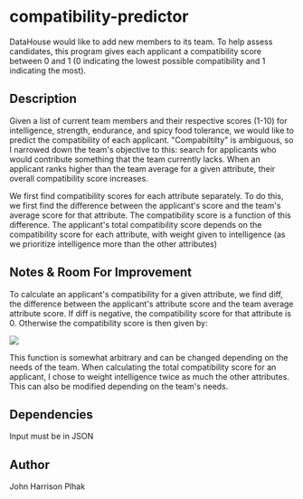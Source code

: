 # compatibility-predictor

DataHouse would like to add new members to its team. To help assess candidates, this program gives each applicant a compatibility score between 0 and 1 (0 indicating the lowest possible compatibility and 1 indicating the most). 

## Description

Given a list of current team members and their respective scores (1-10) for intelligence, strength, endurance, and spicy food tolerance, we would like to predict the compatibility of each applicant. "Compabiltilty" is ambiguous, so I narrowed down the team's objective to this: search for applicants who would contribute something that the team currently lacks. When an applicant ranks higher than the team average for a given attribute, their overall compatibility score increases.

We first find compatibility scores for each attribute separately. To do this, we first find the difference between the applicant's score and the team's average score for that attribute. The compatibility score is a function of this difference. The applicant's total compatibility score depends on the compatibility score for each attribute, with weight given to intelligence (as we prioritize intelligence more than the other attributes)

## Notes & Room For Improvement

To calculate an applicant's compatibility for a given attribute, we find diff, the difference between the applicant's attribute score and the team average attribute score. If diff is negative, the compatibility score for that attribute is 0. Otherwise the compatibility score is then given by:

<img src="https://render.githubusercontent.com/render/math?math=((\text{diff} * 0.21097) / ((0.1 * \text{diff}) + 1)">

This function is somewhat arbitrary and can be changed depending on the needs of the team. When calculating the total compatibility score for an applicant, I chose to weight intelligence twice as much the other attributes. This can also be modified depending on the team's needs.

## Dependencies

Input must be in JSON


## Author

John Harrison Plhak

